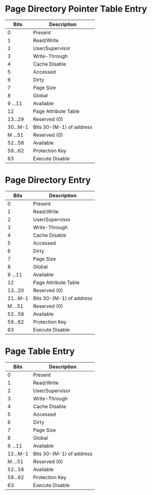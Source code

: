 # Page Directory Pointer Table Entry

| Bits      | Description               |
| --------- | ------------------------- |
| 0         | Present                   |
| 1         | Read/Write                |
| 2         | User/Supervisor           |
| 3         | Write-Through             |
| 4         | Cache Disable             |
| 5         | Accessed                  |
| 6         | Dirty                     |
| 7         | Page Size                 |
| 8         | Global                    |
| 9 ...11   | Available                 |
| 12        | Page Attribute Table      |
| 13...29   | Reserved (0)              |
| 30...M-1  | Bits 30-(M-1) of address  |
| M ...51   | Reserved (0)              |
| 52...58   | Available                 |
| 59...62   | Protection Key            |
| 63        | Execute Disable           |

# Page Directory Entry

| Bits      | Description               |
| --------- | ------------------------- |
| 0         | Present                   |
| 1         | Read/Write                |
| 2         | User/Supervisor           |
| 3         | Write-Through             |
| 4         | Cache Disable             |
| 5         | Accessed                  |
| 6         | Dirty                     |
| 7         | Page Size                 |
| 8         | Global                    |
| 9 ...11   | Available                 |
| 12        | Page Attribute Table      |
| 13...20   | Reserved (0)              |
| 21...M-1  | Bits 30-(M-1) of address  |
| M ...51   | Reserved (0)              |
| 52...58   | Available                 |
| 59...62   | Protection Key            |
| 63        | Execute Disable           |

# Page Table Entry

| Bits      | Description               |
| --------- | ------------------------- |
| 0         | Present                   |
| 1         | Read/Write                |
| 2         | User/Supervisor           |
| 3         | Write-Through             |
| 4         | Cache Disable             |
| 5         | Accessed                  |
| 6         | Dirty                     |
| 7         | Page Size                 |
| 8         | Global                    |
| 9 ...11   | Available                 |
| 12...M-1  | Bits 30-(M-1) of address  |
| M ...51   | Reserved (0)              |
| 52...58   | Available                 |
| 59...62   | Protection Key            |
| 63        | Execute Disable           |